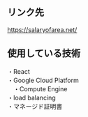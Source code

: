 ## リンク先
https://salaryofarea.net/  

## 使用している技術
・React  
・Google Cloud Platform  
　・Compute Engine  
  ・load balancing  
  ・マネージド証明書
